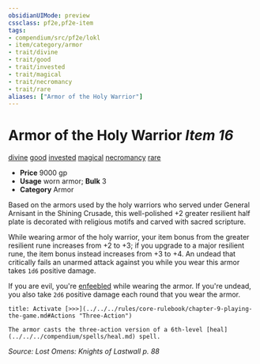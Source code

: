 ```yaml
---
obsidianUIMode: preview
cssclass: pf2e,pf2e-item
tags:
- compendium/src/pf2e/lokl
- item/category/armor
- trait/divine
- trait/good
- trait/invested
- trait/magical
- trait/necromancy
- trait/rare
aliases: ["Armor of the Holy Warrior"]
---
```

# Armor of the Holy Warrior *Item 16*  
[divine](../../../rules/traits/divine.md)  [good](../../../rules/traits/good.md)  [invested](../../../rules/traits/invested.md)  [magical](../../../rules/traits/magical.md)  [necromancy](../../../rules/traits/necromancy.md)  [rare](../../../rules/traits/rare.md)  

- **Price** 9000 gp
- **Usage** worn armor; **Bulk** 3
- **Category** Armor

Based on the armors used by the holy warriors who served under General Arnisant in the Shining Crusade, this well-polished +2 greater resilient half plate is decorated with religious motifs and carved with sacred scripture.

While wearing armor of the holy warrior, your item bonus from the greater resilient rune increases from +2 to +3; if you upgrade to a major resilient rune, the item bonus instead increases from +3 to +4. An undead that critically fails an unarmed attack against you while you wear this armor takes `1d6` positive damage.

If you are evil, you're [enfeebled](../../../rules/conditions.md#Enfeebled) while wearing the armor. If you're undead, you also take `2d6` positive damage each round that you wear the armor.

```ad-embed-ability
title: Activate [>>>](../../../rules/core-rulebook/chapter-9-playing-the-game.md#Actions "Three-Action")

The armor casts the three-action version of a 6th-level [heal](../../../compendium/spells/heal.md) spell.
```

*Source: Lost Omens: Knights of Lastwall p. 88*
